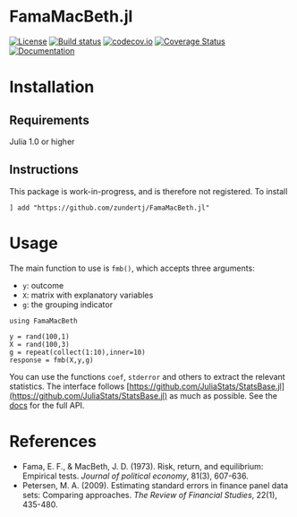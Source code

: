 # FamaMacBeth.jl

[![License](http://img.shields.io/badge/license-MIT-brightgreen.svg?style=flat)](LICENSE)
[![Build status](https://github.com/zundertj/FamaMacBeth.jl/workflows/test/badge.svg)](https://github.com/zundertj/FamaMacBeth.jl/actions?workflow=test)
[![codecov.io](https://codecov.io/gh/zundertj/FamaMacBeth.jl/branch/master/graphs/badge.svg)](http://codecov.io/github/zundertj/FamaMacBeth.jl?branch=master)
[![Coverage Status](https://coveralls.io/repos/github/zundertj/FamaMacBeth.jl/badge.svg?branch=master)](https://coveralls.io/github/zundertj/FamaMacBeth.jl?branch=master)
[![Documentation](https://img.shields.io/badge/docs-latest-blue.svg)](https://zundertj.github.io/FamaMacBeth.jl/latest)

# Installation

## Requirements
Julia 1.0 or higher

## Instructions
This package is work-in-progress, and is therefore not registered. To install
```
] add "https://github.com/zundertj/FamaMacBeth.jl"
```

# Usage
The main function to use is `fmb()`, which accepts three arguments:
- `y`: outcome
- `X`: matrix with explanatory variables
- `g`: the grouping indicator

```
using FamaMacBeth

y = rand(100,1)
X = rand(100,3)
g = repeat(collect(1:10),inner=10)
response = fmb(X,y,g)
```
You can use the functions `coef`, `stderror` and others to extract the relevant statistics. The interface follows [https://github.com/JuliaStats/StatsBase.jl](https://github.com/JuliaStats/StatsBase.jl) as much as possible. See the [docs](https://zundertj.github.io/FamaMacBeth.jl/latest) for the full API.

# References
- Fama, E. F., & MacBeth, J. D. (1973). Risk, return, and equilibrium: Empirical tests. *Journal of political economy*, 81(3), 607-636.
- Petersen, M. A. (2009). Estimating standard errors in finance panel data sets: Comparing approaches. *The Review of Financial Studies*, 22(1), 435-480.
